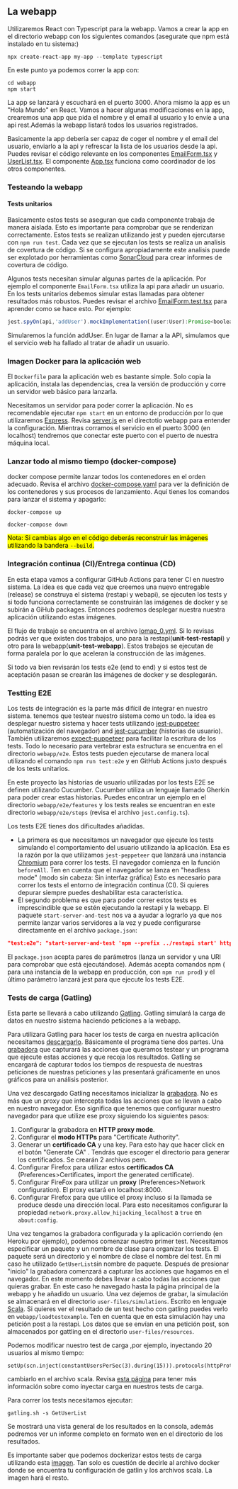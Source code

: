 ## La webapp

Utilizaremos React con Typescript para la webapp. Vamos a crear la app en el directorio webapp con los siguientes
comandos (asegurate que npm está instalado en tu sistema:)

```console
npx create-react-app my-app --template typescript
```

En este punto ya podemos correr la app con:

```console
cd webapp
npm start
```

La app se lanzará y escuchará en el puerto 3000. Ahora mismo la app es un "Hola Mundo" en React.
Vamos a hacer algunas modificaciones en la app, crearemos una app que pida el nombre y el email al usuario y lo envíe a
una api rest.Además la webapp listará todos los usuarios registrados.

Basicamente la app debería ser capaz de coger el nombre y el email del usuario, enviarlo a la api y refrescar la lista
de los usuarios desde la api. Puedes revisar el código relevante en los componentes
[EmailForm.tsx](src/components/EmailForm.tsx) y [UserList.tsx](src/components/UserList.tsx). El
componente [App.tsx](src/App.tsx) funciona como coordinador de los otros componentes.

### Testeando la webapp

#### Tests unitarios

Basicamente estos tests se aseguran que cada componente trabaja de manera aislada. Esto es importante para comprobar que
se renderizan correctamente. Estos tests se realizan utilizando jest y pueden ejercutarse con `npm run test`. Cada vez
que se ejecutan los tests se realiza un analisis de covertura de código. Si se configura apropiadamente este analisis
puede ser explotado por herramientas como [SonarCloud](https://sonarcloud.io/) para crear informes de covertura de
código.

Algunos tests necesitan simular algunas partes de la aplicación. Por ejemplo el componente `EmailForm.tsx` utiliza la
api para añadir un usuario. En los tests unitarios debemos simular estas llamadas para obtener resultados más robustos.
Puedes revisar el archivo [EmailForm.test.tsx](src/components/EmailForm.test.tsx) para aprender como se hace esto.
Por ejemplo:

```javascript
jest.spyOn(api,'addUser').mockImplementation((user:User):Promise<boolean> => Promise.resolve(false))
```

Simularemos la función addUser. En lugar de llamar a la API, simulamos que el servicio web ha fallado al tratar de
añadir un usuario.

### Imagen Docker para la aplicación web

El `Dockerfile` para la aplicación web es bastante simple. Solo copia la aplicación, instala las dependencias, crea la
versión de producción y corre un servidor web básico para lanzarla.

Necesitamos un servidor para poder correr la aplicación. No es recomendable ejecutar `npm start` en un entorno de
producción por lo que utilizaremos [Express](https://expressjs.com/es/). Revisa [server.js](webapp/server.ts) en el
directotio webapp para entender la configuración. Mientras corramos el servicio en el puerto 3000 (en localhost)
tendremos que conectar este puerto con el puerto de nuestra máquina local.

### Lanzar todo al mismo tiempo (docker-compose)

docker compose permite lanzar todos los contenedores en el orden adecuado. Revisa el
archivo [docker-compose.yaml](docker-compose.yaml) para ver la definición de los contenedores y sus procesos de
lanzamiento. Aquí tienes los comandos para lanzar el sistema y apagarlo:

```
docker-compose up
```

```
docker-compose down
```

<mark>Nota: Si cambias algo en el código deberás reconstruir las imágenes utilizando la bandera `--build`.</mark>

### Integración continua (CI)/Entrega continua (CD)

En esta etapa vamos a configurar GitHub Actions para tener CI en nuestro sistema. La idea es que cada vez que creemos
una nuevo entregable (release) se construya el sistema (restapi y webapi), se ejecuten los tests y si todo funciona
correctamente se construirán las imágenes de docker y se subirán a GiHub packages. Entonces podremos desplegar nuestra
nuestra aplicación utilizando estas imágenes.

El flujo de trabajo se encuentra en el archivo [lomap_0.yml](.github/workflows/lomap_0.yml). Si lo revisas podrás ver
que existen dos trabajos, uno para la restapi(**unit-test-restapi**) y otro para la webapp(**unit-test-webapp**). Estos
trabajos se ejecutan de forma paralela por lo que aceleran la construcción de las imágenes.

Si todo va bien revisarán los tests e2e (end to end) y si estos test de aceptación pasan se crearán las imágenes de
docker y se desplegarán.

### Testting E2E

Los tests de integración es la parte más difícil de integrar en nuestro sistema. tenemos que testear nuestro sistema
como un todo. la idea es desplegar nuestro sistema y hacer tests
utilizando [jest-puppeteer](https://github.com/smooth-code/jest-puppeteer) (automatización del navegador)
and [jest-cucumber](https://www.npmjs.com/package/jest-cucumber) (historias de usuario). También
utilizaremos [expect-puppeteer](https://www.npmjs.com/package/expect-puppeteer) para facilitar la escritura de los
tests. Todo lo necesario para vertebrar esta estructura se encuentra en el directorio `webapp/e2e`. Estos tests pueden
ejecutarse de manera local utilizando el comando `npm run test:e2e` y en GitHub Actions justo después de los tests
unitarios.

En este proyecto las historias de usuario utilizadas por los tests E2E se definen utilizando Cucumber. Cucumber utiliza
un lenguaje llamado Gherkin para poder crear estas historias. Puedes encontrar un ejemplo en el
directorio `webapp/e2e/features` y los tests reales se encuentran en este directorio `webapp/e2e/steps` (revisa el
archivo `jest.config.ts`).

Los tests E2E tienes dos dificultades añadidas.

- La primera es que necesitamos un navegador que ejecute los tests simulando el comportamiento del usuario utilizando la
  aplicación. Esa es la razón por la que utilizamos `jest-peppeteer` que lanzará una
  instancia [Chromium](https://es.wikipedia.org/wiki/Chromium_(navegador)) para correr los tests. El navegador comienza
  en la función `beforeAll`. Ten en cuenta que el navegador se lanza en "headless mode" (modo sin cabeza: Sin interfaz
  gráfica)
  Esto es necesario para correr los tests el entorno de integración continua (CI). Si quieres depurar siempre puedes
  deshabilitar esta característica.
- El segundo problema es que para poder correr estos tests es imprescindible que se estén ejecutando la restapi y la
  webapp. El paquete `start-server-and-test` nos va a ayudar a lograrlo ya que nos permite lanzar varios servidores a la
  vez y puede configurarse directamente en el archivo `package.json`:

```json
"test:e2e": "start-server-and-test 'npm --prefix ../restapi start' http://localhost:5000/api/users/list prod 3000 'cd e2e && jest'"
```

El `package.json` acepta pares de parámetros (lanza un servidor y una URl para comprobar que está ejecutándose). Además
acepta comandos npm ( para una instancia de la webapp en producción, con `npm run prod`) y el último parámetro lanzará
jest para que ejecute los tests E2E.

### Tests de carga (Gatling)

Esta parte se llevará a cabo utilizando [Gatling](https://gatling.io/). Gatling simulará la carga de datos en nuestro
sistema haciendo peticiones a la webapp.

Para utilizara Gatling para hacer los tests de carga en nuestra aplicación
necesitamos [descargarlo](https://gatling.io/open-source/start-testing/). Básicamente el programa tiene dos partes.
Una [grabadora](https://gatling.io/docs/current/http/recorder) que capturará las acciones que queramos testear y un
programa que ejecute estas acciones y que recoja los resultados. Gatling se encargará de capturar todos los tiempos de
respuesta de nuestras peticiones de nuestras peticiones y las presentará gráficamente en unos gráficos para un análisis
posterior.

Una vez descargado Gatling necesitamos inicializar la [grabadora](https://gatling.io/docs/current/http/recorder). No es
más que un proxy que intercepta todas las acciones que se llevan a cabo en nuestro navegador. Eso significa que tenemos
que configurar nuestro navegador para que utilize ese proxy siguiendo los siguientes pasos:

1. Configurar la grabadora en **HTTP proxy mode**.
2. Configurar el **modo HTTPs** para "Certificate Authority".
3. Generar un **certificado CA** y una key. Para esto hay que hacer click en el botón "Generate CA" . Tendrás que
   escoger el directorio para generar los certificados. Se crearán 2 archivos pem.
4. Configurar Firefox para utilizar estos **certificados CA** (Preferences>Certificates, import the generated
   certificate).
5. Configurar FireFox para utilizar un **proxy** (Preferences>Network configuration). El proxy estará en localhost:8000.
6. Configurar Firefox para que utilice el proxy incluso si la llamada se produce desde una dirección local. Para esto
   necesitamos configurar la propiedad `network.proxy.allow_hijacking_localhost` a `true` en `about:config`.

Una vez tengamos la grabadora configurada y la aplicación corriendo (en Heroku por ejemplo), podemos comenzar nuestro
primer test. Necesitamos especificar un paquete y un nombre de clase para organizar los tests. El paquete será un
directorio y el nombre de clase el nombre del test. En mi caso he utilizado `GetUserList`sin nombre de paquete. Después
de presionar "inicio" la grabadora comenzará a capturar las acciones que hagamos en el navegador. En este momento debes
llevar a cabo todas las acciones que quieras grabar. En este caso he navegado hasta la página principal de la webapp y
he añadido un usuario. Una vez dejemos de grabar, la simulación se almacenará en el directorio `user-files/simulations`.
Escrito en lenguaje [Scala](https://www.scala-lang.org/). Si quieres ver el resultado de un test hecho con gatling
puedes verlo en `webapp/loadtestexample`. Ten en cuenta que en esta simulación hay una petición post a la restapi. Los
datos que se envían en una petición post, son almacenados por gattling en el directorio `user-files/resources`.

Podemos modificar nuestro test de carga ,por ejemplo, inyectando 20 usuarios al mismo tiempo:

```
setUp(scn.inject(constantUsersPerSec(3).during(15))).protocols(httpProtocol)
```

cambiarlo en el archivo scala. Revisa [esta página](https://gatling.io/docs/gatling/reference/current/core/injection/)
para tener más información sobre como inyectar carga en nuestros tests de carga.

Para correr los tests necesitamos ejecutar:

```
gatling.sh -s GetUserList
```

Se mostrará una vista general de los resultados en la consola, además podremos ver un informe completo en formato wen en
el directorio de los resultados.

Es importante saber que podemos dockerizar estos tests de carga utilizando
esta [imagen](https://hub.docker.com/r/denvazh/gatling). Tan solo es cuestión de decirle al archivo docker donde se
encuentra tu configuración de gatlin y los archivos scala. La imagen hará el resto.

